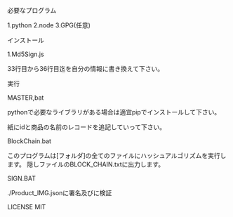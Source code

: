 必要なプログラム

 1.python
 2.node
 3.GPG(任意)

インストール

1.Md5Sign.js

 33行目から36行目迄を自分の情報に書き換えて下さい。

実行

MASTER,bat

 pythonで必要なライブラリがある場合は適宜pipでインストールして下さい。

 紙にidと商品の名前のレコードを追記していって下さい。

BlockChain.bat

 このプログラムは[フォルダ]の全てのファイルにハッシュアルゴリズムを実行します。
 隠しファイルのBLOCK_CHAIN.txtに出力します。

SIGN.BAT

 ./Product_IMG.jsonに署名及びに検証

LICENSE MIT